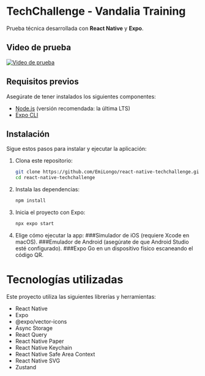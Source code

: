 # TechChallenge - Vandalia Training

Prueba técnica desarrollada con **React Native** y **Expo**.

## Video de prueba

[![Video de prueba](https://img.shields.io/badge/Ver%20Video-Google%20Drive-blue?style=for-the-badge&logo=google-drive)](https://drive.google.com/file/d/1-k_FGsI5sDqIu15dsXpl0yV6bibr6R6E/view?usp=drive_link)

## Requisitos previos

Asegúrate de tener instalados los siguientes componentes:

- [Node.js](https://nodejs.org/) (versión recomendada: la última LTS)  
- [Expo CLI](https://docs.expo.dev/get-started/installation/)

## Instalación

Sigue estos pasos para instalar y ejecutar la aplicación:

1. Clona este repositorio:
   ```bash
   git clone https://github.com/EmiLongo/react-native-techchallenge.git
   cd react-native-techchallenge

2. Instala las dependencias:
    ```bash
    npm install

3. Inicia el proyecto con Expo:
    ```bash
    npx expo start

4. Elige cómo ejecutar la app:
###Simulador de iOS (requiere Xcode en macOS).
###Emulador de Android (asegúrate de que Android Studio esté configurado).
###Expo Go en un dispositivo físico escaneando el código QR.

# Tecnologías utilizadas
Este proyecto utiliza las siguientes librerías y herramientas:

- React Native
- Expo
- @expo/vector-icons
- Async Storage
- React Query
- React Native Paper
- React Native Keychain
- React Native Safe Area Context
- React Native SVG
- Zustand